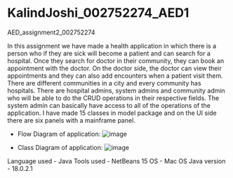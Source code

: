# KalindJoshi_002752274_AED1
AED_assignment2_002752274

In this assignment we have made a health application in which there is a person who if they are sick will become a patient and can search for a hospital. Once they search for doctor in their community, they can book an appointment with the doctor.
On the doctor side, the doctor can view their appointments and they can also add encounters when a patient visit them. 
There are different communities in a city and every community has hospitals.
There are hospital admins, system admins and community admin who will be able to do the CRUD operations in their respective fields. The system admin can basically have access to all of the operations of the application.
I have made 15 classes in model package and on the UI side there are six panels with a mainframe panel. 

* Flow Diagram of application:
![image](https://user-images.githubusercontent.com/114891835/198924788-63ebf459-cfda-4f39-be79-66073d561604.png)

* Class Diagram of application:
![image](https://user-images.githubusercontent.com/114891835/198925089-3ad9d552-b0ff-43e7-9721-5ca29c55d8c8.png)

Language used - Java
Tools used - NetBeans 15
OS - Mac OS
Java version - 18.0.2.1
